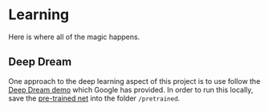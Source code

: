 # Learning

Here is where all of the magic happens.

## Deep Dream

One approach to the deep learning aspect of this project is to use follow the
[Deep Dream demo](https://github.com/tensorflow/tensorflow/tree/master/tensorflow/examples/tutorials/deepdream)
which Google has provided.  In order to run this locally, save the
[pre-trained net](https://storage.googleapis.com/download.tensorflow.org/models/inception5h.zip)
into the folder `/pretrained`.
